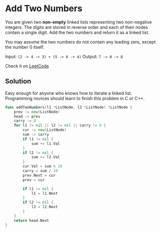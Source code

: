 # Add Two Numbers

You are given two __non-empty__ linked lists representing two non-negative integers. The digits are stored in reverse order and each of their nodes contain a single digit. Add the two numbers and return it as a linked list.

You may assume the two numbers do not contain any leading zero, except the number 0 itself.

Input: `(2 -> 4 -> 3) + (5 -> 6 -> 4)`
Output: `7 -> 0 -> 8`

Check it on [LeetCode](https://leetcode.com/problems/add-two-numbers/)

## Solution

Easy enough for anyone who knows how to iterate a linked list. Programming novices should learn to finish this problem in C or C++.

```go
func addTwoNumbers(l1 *ListNode, l2 *ListNode) *ListNode {
	prev := new(ListNode)
	head := prev
	carry := 0
	for l1 != nil || l2 != nil || carry != 0 {
		cur := new(ListNode)
		sum := carry
		if l1 != nil {
			sum += l1.Val
		}
		if l2 != nil {
			sum += l2.Val
		}
		cur.Val = sum % 10
		carry = sum / 10
		prev.Next = cur
		prev = cur

		if l1 != nil {
			l1 = l1.Next
		}
		if l2 != nil {
			l2 = l2.Next
		}
	}
	return head.Next
}
```
